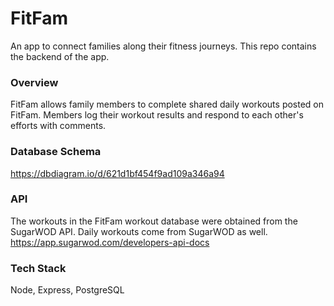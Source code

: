 # FitFam 
An app to connect families along their fitness journeys. This repo contains the backend of the app.

### Overview 
FitFam allows family members to complete shared daily workouts posted on FitFam. Members log their workout results and respond to each other's efforts with comments. 

### Database Schema
https://dbdiagram.io/d/621d1bf454f9ad109a346a94

### API
The workouts in the FitFam workout database were obtained from the SugarWOD API. Daily workouts come from SugarWOD as well.
https://app.sugarwod.com/developers-api-docs  

### Tech Stack   
Node, Express, PostgreSQL
